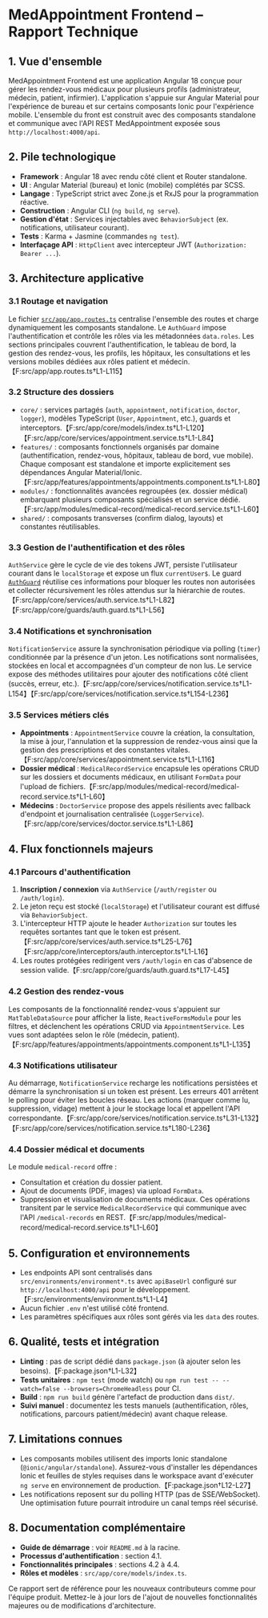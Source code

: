 # MedAppointment Frontend – Rapport Technique

## 1. Vue d'ensemble
MedAppointment Frontend est une application Angular 18 conçue pour gérer les rendez-vous médicaux pour plusieurs profils (administrateur, médecin, patient, infirmier). L'application s'appuie sur Angular Material pour l'expérience de bureau et sur certains composants Ionic pour l'expérience mobile. L'ensemble du front est construit avec des composants standalone et communique avec l'API REST MedAppointment exposée sous `http://localhost:4000/api`.

## 2. Pile technologique
- **Framework** : Angular 18 avec rendu côté client et Router standalone.
- **UI** : Angular Material (bureau) et Ionic (mobile) complétés par SCSS.
- **Langage** : TypeScript strict avec Zone.js et RxJS pour la programmation réactive.
- **Construction** : Angular CLI (`ng build`, `ng serve`).
- **Gestion d'état** : Services injectables avec `BehaviorSubject` (ex. notifications, utilisateur courant).
- **Tests** : Karma + Jasmine (commandes `ng test`).
- **Interfaçage API** : `HttpClient` avec intercepteur JWT (`Authorization: Bearer ...`).

## 3. Architecture applicative
### 3.1 Routage et navigation
Le fichier [`src/app/app.routes.ts`](../src/app/app.routes.ts) centralise l'ensemble des routes et charge dynamiquement les composants standalone. Le `AuthGuard` impose l'authentification et contrôle les rôles via les métadonnées `data.roles`. Les sections principales couvrent l'authentification, le tableau de bord, la gestion des rendez-vous, les profils, les hôpitaux, les consultations et les versions mobiles dédiées aux rôles patient et médecin.【F:src/app/app.routes.ts†L1-L115】

### 3.2 Structure des dossiers
- `core/` : services partagés (`auth`, `appointment`, `notification`, `doctor`, `logger`), modèles TypeScript (`User`, `Appointment`, etc.), guards et interceptors.【F:src/app/core/models/index.ts†L1-L120】【F:src/app/core/services/appointment.service.ts†L1-L84】
- `features/` : composants fonctionnels organisés par domaine (authentification, rendez-vous, hôpitaux, tableau de bord, vue mobile). Chaque composant est standalone et importe explicitement ses dépendances Angular Material/Ionic.【F:src/app/features/appointments/appointments.component.ts†L1-L80】
- `modules/` : fonctionnalités avancées regroupées (ex. dossier médical) embarquant plusieurs composants spécialisés et un service dédié.【F:src/app/modules/medical-record/medical-record.service.ts†L1-L60】
- `shared/` : composants transverses (confirm dialog, layouts) et constantes réutilisables.

### 3.3 Gestion de l'authentification et des rôles
`AuthService` gère le cycle de vie des tokens JWT, persiste l'utilisateur courant dans le `localStorage` et expose un flux `currentUser$`. Le guard [`AuthGuard`](../src/app/core/guards/auth.guard.ts) réutilise ces informations pour bloquer les routes non autorisées et collecter récursivement les rôles attendus sur la hiérarchie de routes.【F:src/app/core/services/auth.service.ts†L1-L82】【F:src/app/core/guards/auth.guard.ts†L1-L56】

### 3.4 Notifications et synchronisation
`NotificationService` assure la synchronisation périodique via polling (`timer`) conditionnée par la présence d'un jeton. Les notifications sont normalisées, stockées en local et accompagnées d'un compteur de non lus. Le service expose des méthodes utilitaires pour ajouter des notifications côté client (succès, erreur, etc.).【F:src/app/core/services/notification.service.ts†L1-L154】【F:src/app/core/services/notification.service.ts†L154-L236】

### 3.5 Services métiers clés
- **Appointments** : `AppointmentService` couvre la création, la consultation, la mise à jour, l'annulation et la suppression de rendez-vous ainsi que la gestion des prescriptions et des constantes vitales.【F:src/app/core/services/appointment.service.ts†L1-L116】
- **Dossier médical** : `MedicalRecordService` encapsule les opérations CRUD sur les dossiers et documents médicaux, en utilisant `FormData` pour l'upload de fichiers.【F:src/app/modules/medical-record/medical-record.service.ts†L1-L60】
- **Médecins** : `DoctorService` propose des appels résilients avec fallback d'endpoint et journalisation centralisée (`LoggerService`).【F:src/app/core/services/doctor.service.ts†L1-L86】

## 4. Flux fonctionnels majeurs
### 4.1 Parcours d'authentification
1. **Inscription / connexion** via `AuthService` (`/auth/register` ou `/auth/login`).
2. Le jeton reçu est stocké (`localStorage`) et l'utilisateur courant est diffusé via `BehaviorSubject`.
3. L'intercepteur HTTP ajoute le header `Authorization` sur toutes les requêtes sortantes tant que le token est présent.【F:src/app/core/services/auth.service.ts†L25-L76】【F:src/app/core/interceptors/auth.interceptor.ts†L1-L16】
4. Les routes protégées redirigent vers `/auth/login` en cas d'absence de session valide.【F:src/app/core/guards/auth.guard.ts†L17-L45】

### 4.2 Gestion des rendez-vous
Les composants de la fonctionnalité rendez-vous s'appuient sur `MatTableDataSource` pour afficher la liste, `ReactiveFormsModule` pour les filtres, et déclenchent les opérations CRUD via `AppointmentService`. Les vues sont adaptées selon le rôle (médecin, patient).【F:src/app/features/appointments/appointments.component.ts†L1-L135】

### 4.3 Notifications utilisateur
Au démarrage, `NotificationService` recharge les notifications persistées et démarre la synchronisation si un token est présent. Les erreurs 401 arrêtent le polling pour éviter les boucles réseau. Les actions (marquer comme lu, suppression, vidage) mettent à jour le stockage local et appellent l'API correspondante.【F:src/app/core/services/notification.service.ts†L31-L132】【F:src/app/core/services/notification.service.ts†L180-L236】

### 4.4 Dossier médical et documents
Le module `medical-record` offre :
- Consultation et création du dossier patient.
- Ajout de documents (PDF, images) via upload `FormData`.
- Suppression et visualisation de documents médicaux.
Ces opérations transitent par le service `MedicalRecordService` qui communique avec l'API `/medical-records` en REST.【F:src/app/modules/medical-record/medical-record.service.ts†L1-L60】

## 5. Configuration et environnements
- Les endpoints API sont centralisés dans `src/environments/environment*.ts` avec `apiBaseUrl` configuré sur `http://localhost:4000/api` pour le développement.【F:src/environments/environment.ts†L1-L4】
- Aucun fichier `.env` n'est utilisé côté frontend.
- Les paramètres spécifiques aux rôles sont gérés via les `data` des routes.

## 6. Qualité, tests et intégration
- **Linting** : pas de script dédié dans `package.json` (à ajouter selon les besoins).【F:package.json†L1-L32】
- **Tests unitaires** : `npm test` (mode watch) ou `npm run test -- --watch=false --browsers=ChromeHeadless` pour CI.
- **Build** : `npm run build` génère l'artefact de production dans `dist/`.
- **Suivi manuel** : documentez les tests manuels (authentification, rôles, notifications, parcours patient/médecin) avant chaque release.

## 7. Limitations connues
- Les composants mobiles utilisent des imports Ionic standalone (`@ionic/angular/standalone`). Assurez-vous d'installer les dépendances Ionic et feuilles de styles requises dans le workspace avant d'exécuter `ng serve` en environnement de production.【F:package.json†L12-L27】
- Les notifications reposent sur du polling HTTP (pas de SSE/WebSocket). Une optimisation future pourrait introduire un canal temps réel sécurisé.

## 8. Documentation complémentaire
- **Guide de démarrage** : voir `README.md` à la racine.
- **Processus d'authentification** : section 4.1.
- **Fonctionnalités principales** : sections 4.2 à 4.4.
- **Rôles et modèles** : `src/app/core/models/index.ts`.

Ce rapport sert de référence pour les nouveaux contributeurs comme pour l'équipe produit. Mettez-le à jour lors de l'ajout de nouvelles fonctionnalités majeures ou de modifications d'architecture.
